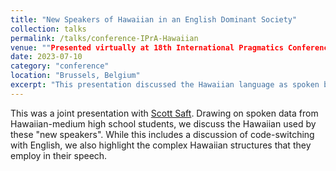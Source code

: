 ```yaml
---
title: "New Speakers of Hawaiian in an English Dominant Society"
collection: talks
permalink: /talks/conference-IPrA-Hawaiian
venue: ""Presented virtually at 18th International Pragmatics Conference (IPC) of the International Pragmatics Association (IPrA). Universite Libre de Bruxelles"
date: 2023-07-10
category: "conference"
location: "Brussels, Belgium"
excerpt: "This presentation discussed the Hawaiian language as spoken by &quot;new speaker&quot; high school students of a Hawaiian-medium school." 
---
```


This was a joint presentation with [Scott Saft](https://olelo.hawaii.edu/khuok/limahana/scott-saft). Drawing on spoken data from Hawaiian-medium high school students, we discuss the Hawaiian used by these "new speakers". While this includes a discussion of code-switching with English, we also highlight the complex Hawaiian structures that they employ in their speech. 